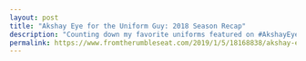 ```yaml
---
layout: post
title: "Akshay Eye for the Uniform Guy: 2018 Season Recap"
description: "Counting down my favorite uniforms featured on #AkshayEye this season..."
permalink: https://www.fromtherumbleseat.com/2019/1/5/18168838/akshay-eye-for-the-uniform-guy-2018-season-georgia-tech-football-uniforms-playoff-2019-santa-clara
---
```

